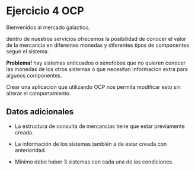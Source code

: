 # Ejercicio 4 OCP

Bienvenidos al mercado galactico,

dentro de nuestros servicios ofrecemos la posibilidad de conocer el valor de la mercancia en diferentes monedas y diferentes tipos de componentes segun el sistema.

**Problema!** hay sistemas anticuados o xenofobos que no quieren conocer las monedas de los otros sistemas o que necesitan informacion extra para algunos componentes.

Crear una aplicacion que utilizando OCP nos permita modificar esto sin alterar el comportamiento.

## Datos adicionales

- La estructura de consulta de mercancias tiene que estar previamente creada.

- La información de los sistemas también a de estar creada con anterioridad.

- Minimo debe haber 3 sistemas con cada una de las condiciones.